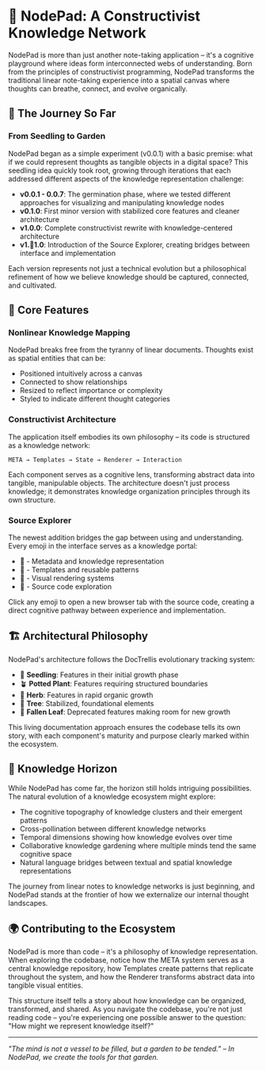 # 🌿 NodePad: A Constructivist Knowledge Network

NodePad is more than just another note-taking application – it's a cognitive playground where ideas form interconnected webs of understanding. Born from the principles of constructivist programming, NodePad transforms the traditional linear note-taking experience into a spatial canvas where thoughts can breathe, connect, and evolve organically.

## 🧭 The Journey So Far

### From Seedling to Garden

NodePad began as a simple experiment (v0.0.1) with a basic premise: what if we could represent thoughts as tangible objects in a digital space? This seedling idea quickly took root, growing through iterations that each addressed different aspects of the knowledge representation challenge:

- **v0.0.1 - 0.0.7**: The germination phase, where we tested different approaches for visualizing and manipulating knowledge nodes
- **v0.1.0**: First minor version with stabilized core features and cleaner architecture
- **v1.0.0**: Complete constructivist rewrite with knowledge-centered architecture
- **v1.🌱1.0**: Introduction of the Source Explorer, creating bridges between interface and implementation

Each version represents not just a technical evolution but a philosophical refinement of how we believe knowledge should be captured, connected, and cultivated.

## 🔬 Core Features

### Nonlinear Knowledge Mapping

NodePad breaks free from the tyranny of linear documents. Thoughts exist as spatial entities that can be:
- Positioned intuitively across a canvas
- Connected to show relationships
- Resized to reflect importance or complexity
- Styled to indicate different thought categories

### Constructivist Architecture

The application itself embodies its own philosophy – its code is structured as a knowledge network:

```
META → Templates → State → Renderer → Interaction
```

Each component serves as a cognitive lens, transforming abstract data into tangible, manipulable objects. The architecture doesn't just process knowledge; it demonstrates knowledge organization principles through its own structure.

### Source Explorer

The newest addition bridges the gap between using and understanding. Every emoji in the interface serves as a knowledge portal:

- 🧠 - Metadata and knowledge representation
- 🧩 - Templates and reusable patterns
- 🎨 - Visual rendering systems
- 🔬 - Source code exploration

Click any emoji to open a new browser tab with the source code, creating a direct cognitive pathway between experience and implementation.

## 🏗️ Architectural Philosophy

NodePad's architecture follows the DocTrellis evolutionary tracking system:

- 🌱 **Seedling**: Features in their initial growth phase
- 🪴 **Potted Plant**: Features requiring structured boundaries
- 🌿 **Herb**: Features in rapid organic growth
- 🌳 **Tree**: Stabilized, foundational elements
- 🍂 **Fallen Leaf**: Deprecated features making room for new growth

This living documentation approach ensures the codebase tells its own story, with each component's maturity and purpose clearly marked within the ecosystem.

## 💭 Knowledge Horizon

While NodePad has come far, the horizon still holds intriguing possibilities. The natural evolution of a knowledge ecosystem might explore:

- The cognitive topography of knowledge clusters and their emergent patterns
- Cross-pollination between different knowledge networks
- Temporal dimensions showing how knowledge evolves over time
- Collaborative knowledge gardening where multiple minds tend the same cognitive space
- Natural language bridges between textual and spatial knowledge representations

The journey from linear notes to knowledge networks is just beginning, and NodePad stands at the frontier of how we externalize our internal thought landscapes.

## 🌍 Contributing to the Ecosystem

NodePad is more than code – it's a philosophy of knowledge representation. When exploring the codebase, notice how the META system serves as a central knowledge repository, how Templates create patterns that replicate throughout the system, and how the Renderer transforms abstract data into tangible visual entities.

This structure itself tells a story about how knowledge can be organized, transformed, and shared. As you navigate the codebase, you're not just reading code – you're experiencing one possible answer to the question: "How might we represent knowledge itself?"

---

*"The mind is not a vessel to be filled, but a garden to be tended." – In NodePad, we create the tools for that garden.*